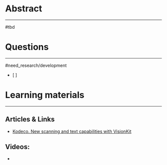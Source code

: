 # Abstract
---
#tbd



# Questions
---
#need_research/development 
- [ ] 



# Learning materials
---
## Articles & Links
- [Kodeco. New scanning and text capabilities with VisionKit](https://www.kodeco.com/36652642-new-scanning-and-text-capabilities-with-visionkit)
## Videos:
- 